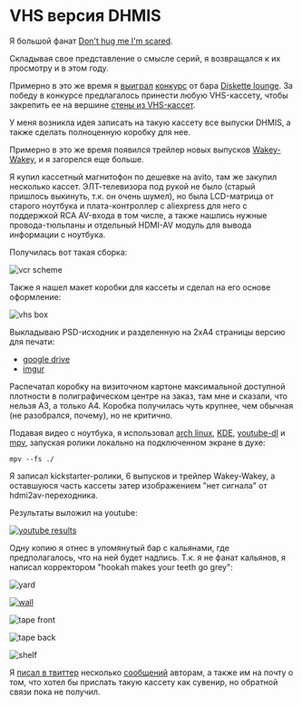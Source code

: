 # VHS версия DHMIS  

Я большой фанат [Don't hug me I'm scared](http://beckyandjoes.com/dont-hug-me-im-scared/).

Складывая свое представление о смысле серий, я возвращался к их просмотру и в этом году.

Примерно в это же время я [выиграл](https://vk.com/diskettelounge?w=wall-108020125_2144) [конкурс](https://vk.com/wall-108020125_2035?w=wall-108020125_2035) от бара [Diskette lounge](https://diskettelounge.com/). За победу в конкурсе предлагалось принести любую VHS-кассету, чтобы закрепить ее на вершине [стены из VHS-кассет](https://vk.com/topic-108020125_39060948).

У меня возникла идея записать на такую кассету все выпуски DHMIS, а также сделать полноценную коробку для нее.

Примерно в это же время появился трейлер новых выпусков [Wakey-Wakey](https://www.youtube.com/watch?v=tkFpNVxzhTs), и я загорелся еще больше.

Я купил кассетный магнитофон по дешевке на avito, там же закупил несколько кассет. ЭЛТ-телевизора под рукой не было (старый пришлось выкинуть, т.к. он очень шумел), но была LCD-матрица от старого ноутбука и плата-контроллер с aliexpress для него с поддержкой RCA AV-входа в том числе, а также нашлись нужные провода-тюльпаны и отдельный HDMI-AV модуль для вывода информации с ноутбука.

Получилась вот такая сборка:

![vcr scheme](/assets/img/posts/2018-10-16-dhmis-vhs/vcr-scheme.jpg)

Также я нашел макет коробки для кассеты и сделал на его основе оформление:

![vhs box](/assets/img/posts/2018-10-16-dhmis-vhs/cover.jpg)

Выкладываю PSD-исходник и разделенную на 2xA4 страницы версию для печати:
 + [google drive](https://drive.google.com/drive/folders/1L_RDpof-Ajl7VQZ0K61KmurhvQsUTLSy?usp=sharing)
 + [imgur](https://imgur.com/a/XVYPMwa)

Распечатал коробку на визиточном картоне максимальной доступной плотности в полиграфическом центре на заказ, там мне и сказали, что нельзя A3, а только A4. Коробка получилась чуть крупнее, чем обычная (не разобрался, почему), но не критично.

Подавая видео с ноутбука, я использовал [arch linux](https://www.archlinux.org/), [KDE](https://www.kde.org/), [youtube-dl](http://rg3.github.io/youtube-dl/) и [mpv](https://mpv.io/), запуская ролики локально на подключенном экране в духе:

	mpv --fs ./

Я записал kickstarter-ролики, 6 выпусков и трейлер Wakey-Wakey, а оставшуюся часть кассеты затер изображением "нет сигнала" от hdmi2av-переходника. 

Результаты выложил на youtube:

[![youtube results](/assets/img/posts/2018-10-16-dhmis-vhs/yt.jpg)](https://www.youtube.com/watch?v=ZhBwcMwb84c)

Одну копию я отнес в упомянутый бар с кальянами, где предполагалось, что на ней будет надпись. Т.к. я не фанат кальянов, я написал корректором "hookah makes your teeth go grey":

![yard](/assets/img/posts/2018-10-16-dhmis-vhs/yard.jpg)

[![wall](/assets/img/posts/2018-10-16-dhmis-vhs/wall.jpg)](https://youtu.be/KJm16W9WHOw?t=917)

![tape front](/assets/img/posts/2018-10-16-dhmis-vhs/tape_front.jpg)

![tape back](/assets/img/posts/2018-10-16-dhmis-vhs/tape_back.jpg)

![shelf](/assets/img/posts/2018-10-16-dhmis-vhs/shelf.jpg)

Я [писал в твиттер](https://twitter.com/a_andreyev/status/1045427296902033409) несколько [сообщений](https://twitter.com/a_andreyev/status/1045437430541832194) авторам, а также им на почту о том, что хотел бы прислать такую кассету как сувенир, но обратной связи пока не получил.
